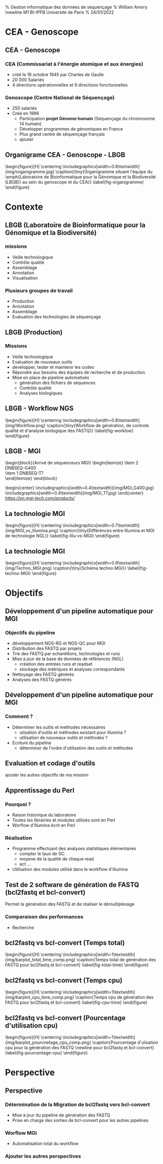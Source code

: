 % Gestion informatique des données de séquençage
% William Amory \newline M1 BI-IPFB Université de Paris
% 24/01/2022

# CEA - Genoscope  
## CEA - Genoscope
### CEA (Commissariat à l'énergie atomique et aux énergies)  
- créé le 18 octobre 1945 par Charles de Gaulle   
- 20 000 Salariés  
- 4 directions opérationnelles et 9 directions fonctionnelles  


### Genoscope (Centre National de Séquençage)
- 250 salariés  
- Créé en 1996  
    - Participation **projet Génome humain** (Séquençage du chromosome 14 humain)  
    - Développer programmes de génomiques en France  
    - Plus grand centre de séquençage français  
    - ajouter 

## Organigrame CEA - Genoscope - LBGB
\begin{figure}[H]
    \centering
    \includegraphics[width=0.8\textwidth]{img/organigramme.jpg}
    \caption{\tiny{Organigramme situant l'équipe du \emph{Laboratoire de Bioinformatique pour la Génomique et la Biodiversité (LBGB)} au sein du genoscope et du CEA}}
    \label{fig-organigramme}
\end{figure}

# Contexte
## LBGB (Laboratoire de Bioinformatique pour la Génomique et la Biodiversité)
### missions  
- Veille technologique  
- Contrôle qualité  
- Assemblage  
- Annotation  
- Visualisation  

### Plusieurs groupes de travail  
- Production  
- Annotation  
- Assemblage
- Evaluation des technologies de séquençage  

## LBGB (Production)
### Missions
- Veille technologique  
- Evaluation de nouveaux outils  
- developper, tester et maintenir les codes  
- Répondre aux besoins des équipes de recherche et de production
- Mise en place de pipeline automatisés  
    - génération des fichiers de séquences  
    - Contrôle qualité  
    - Analyses biologiques

## LBGB - Workflow NGS 
\begin{figure}[H]
    \centering
    \includegraphics[width=0.8\textwidth]{img/Workflow.png}
    \caption{\tiny{Workflow de génération, de controle qualité et d'analyse biologique des FASTQ}}
    \label{fig-worklow}
\end{figure}

## LBGB - MGI
\begin{block}{Arrivé de séquenceurs MGI}
    \begin{itemize}
        \item 2 DNBSEQ-G400  
        \item 1 DNBSEQ-T7  
    \end{itemize}
\end{block}

\begin{center}
    \includegraphics[width=0.4\textwidth]{img/MGI_G400.jpg}
    \includegraphics[width=0.4\textwidth]{img/MGI_T7.jpg}
\end{center}
<cite>https://en.mgi-tech.com/products/</cite>

##  La technologie MGI
\begin{figure}[H]
    \centering
    \includegraphics[width=0.7\textwidth]{img/MGI_vs_Illumina.png}
    \caption{\tiny{Différences entre Illumina et MGI de technologie NGL}}
    \label{fig-Illu-vs-MGI}
\end{figure}

##  La technologie MGI
\begin{figure}[H]
    \centering
    \includegraphics[width=0.9\textwidth]{img/Techno_MGI.png}
    \caption{\tiny{Schéma techno MGI}}
    \label{fig-techno-MGI}
\end{figure}



# Objectifs
## Développement d'un pipeline automatique pour MGI
### Objectifs du pipeline  
- développement NGS-RG et NGS-QC pour MGI  
- Distribution des FASTQ par projets
- Trie des FASTQ par echantillons, technologies et runs  
- Mise à jour de la base de données de références (NGL)  
    - création des entrées runs et readset  
    - stockage des métriques et analyses correspondants  
- Nettoyage des FASTQ générés
- Analyses des FASTQ générés     

## Développement d'un pipeline automatique pour MGI
### Comment ?    
- Déterminer les outils et methodes nécessaires    
    - utisation d'outils et méthodes existant pour Illumina ?  
    - utilisation de nouveaux outils et méthodes ?  
- Ecriture du pipeline  
    - déterminer de l'ordre d'utilisation des outils et méthodes   

## Evaluation et codage d'outils
ajouter les autres objectifs de ma mission

## Apprentissage du Perl
### Pourquoi ?  
- Raison historique du laboratoire  
- Toutes les librairies et modules utilisés sont en Perl  
- Worflow d'Illumina écrit en Perl  

### Réalisation  
- Programme effectuant des analyses statistiques élémentaires  
    - compter le taux de GC  
    - moyene de la qualité de chaque read   
    - ect ...  
- Utilisation des modules utilisé dans le workflow d'illumina  

## Test de 2 software de génération de FASTQ (bcl2fastq et bcl-convert)
Permet la génération des FASTQ et de réaliser le démultiplexage  
### Comparaison des performances
- Recherche 

## bcl2fastq vs bcl-convert (Temps total)  
\begin{figure}[H]
    \centering
    \includegraphics[width=1\textwidth]{img/barplot_total_time_comp.png}
    \caption{Temps total de génération des FASTQ pour bcl2fastq et bcl-convert}
    \label{fig-total-time}
\end{figure}  

## bcl2fastq vs bcl-convert (Temps cpu)  
\begin{figure}[H]
    \centering
    \includegraphics[width=1\textwidth]{img/barplot_cpu_time_comp.png}
    \caption{Temps cpu de génération des FASTQ pour bcl2fastq et bcl-convert}
    \label{fig-cpu-time}
\end{figure}  

## bcl2fastq vs bcl-convert (Pourcentage d'utilisation cpu)  
\begin{figure}[H]
    \centering
    \includegraphics[width=1\textwidth]{img/barplot_pourcnetage_cpu_comp.png}
    \caption{Pourcentage d'ulisation cpu pour la génération des FASTQ \newline pour bcl2fastq et bcl-convert}
    \label{fig-pourcentage-cpu}
\end{figure}  

# Perspective
## Perspective
### Détermination de la Migration de bcl2fastq vers bcl-convert    
- Mise à jour du pipeline de génération des FASTQ  
- Prise en charge des sorties de bcl-convert pour les autres pipelines  

### Worflow MGI  
- Automatisation total du workflow

### Ajouter les autres perspectives